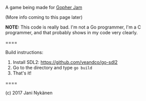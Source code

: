 A game being made for [Gopher Jam](https://itch.io/jam/gopher-jam)

(More info coming to this page later)

**NOTE:** This code is really bad. I'm not a Go programmer, I'm a C programmer, and that probably shows in my code very clearly.

====

Build instructions:

1) Install SDL2: https://github.com/veandco/go-sdl2
2) Go to the directory and type `go build`
3) That's it!

====

(c) 2017 Jani Nykänen

